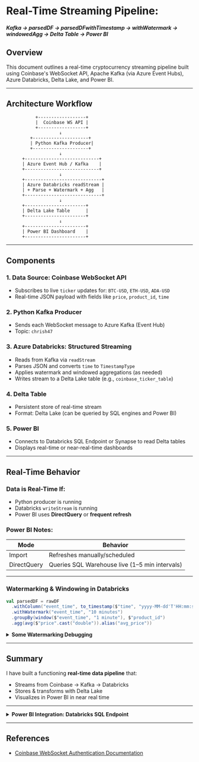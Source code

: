 # Real-Time Streaming Pipeline:  
##### Kafka → parsedDF → parsedDFwithTimestamp → withWatermark → windowedAgg → Delta Table → Power BI

## Overview
This document outlines a real-time cryptocurrency streaming pipeline built using Coinbase's WebSocket API, Apache Kafka (via Azure Event Hubs), Azure Databricks, Delta Lake, and Power BI.

---

## Architecture Workflow

```
           +------------------+
           |  Coinbase WS API |
           +------------------+
                    ↓
         +---------------------+
         | Python Kafka Producer|
         +---------------------+
                    ↓
      +----------------------------+
      | Azure Event Hub / Kafka    |
      +----------------------------+
                    ↓
      +-----------------------------+
      | Azure Databricks readStream |
      | + Parse + Watermark + Agg   |
      +-----------------------------+
                    ↓
      +-----------------------+
      | Delta Lake Table      |
      +-----------------------+
                    ↓
      +-----------------------+
      | Power BI Dashboard    |
      +-----------------------+
```

---

## Components

### 1. **Data Source: Coinbase WebSocket API**
- Subscribes to live `ticker` updates for: `BTC-USD`, `ETH-USD`, `ADA-USD`
- Real-time JSON payload with fields like `price`, `product_id`, `time`

### 2. **Python Kafka Producer**
- Sends each WebSocket message to Azure Kafka (Event Hub)
- Topic: `chrish47`

### 3. **Azure Databricks: Structured Streaming**
- Reads from Kafka via `readStream`
- Parses JSON and converts `time` to `TimestampType`
- Applies watermark and windowed aggregations (as needed)
- Writes stream to a Delta Lake table (e.g., `coinbase_ticker_table`)

### 4. **Delta Table**
- Persistent store of real-time stream
- Format: Delta Lake (can be queried by SQL engines and Power BI)

### 5. **Power BI**
- Connects to Databricks SQL Endpoint or Synapse to read Delta tables
- Displays real-time or near-real-time dashboards

---

## Real-Time Behavior

### Data is Real-Time If:
- Python producer is running
- Databricks `writeStream` is running
- Power BI uses **DirectQuery** or **frequent refresh**

### Power BI Notes:
| Mode         | Behavior                                       |
|--------------|------------------------------------------------|
| Import       | Refreshes manually/scheduled                   |
| DirectQuery  | Queries SQL Warehouse live (1–5 min intervals) |

---
### Watermarking & Windowing in Databricks
```scala
val parsedDF = rawDF
  .withColumn("event_time", to_timestamp($"time", "yyyy-MM-dd'T'HH:mm:ss.SSS'Z'"))
  .withWatermark("event_time", "10 minutes")
  .groupBy(window($"event_time", "1 minute"), $"product_id")
  .agg(avg($"price".cast("double")).alias("avg_price"))
```
<details>
<summary><strong>Some Watermarking Debugging</strong></summary>

# Understanding Spark Streaming Watermarks with Coinbase Data

## Timestamp Types in Streaming

### `time` (from Coinbase)
```
2025-03-25T08:13:54.778830Z
```
- This is the **event time** — when the price update actually happened on Coinbase.

### `kafka_timestamp` (from Kafka ingestion)
```
2025-03-25T08:24:13.591Z
```
- This is the **processing time** — when the message was received by Azure Event Hub/Kafka.

- This means the event arrived ~10 minutes after its actual creation time.

---

## Debugging Watermark Issues in Spark

### Used a Debug Table to Inspect `event_time`
If `.show()` fails on a streaming DataFrame, write to a Delta table:

```scala
parsedDFwithTimestamp.writeStream
  .format("delta")
  .option("checkpointLocation", "path/to/checkpoint")
  .table("coinbase_debug_events")
```

Then query:
```sql
SELECT product_id, price, event_time, kafka_timestamp
FROM coinbase_debug_events
ORDER BY event_time DESC
```

---

## Common Pitfall: Null `event_time`

If `event_time` is null, the format is likely incorrect.

### Confirm Format for Coinbase
Given the timestamp:
```
2025-03-25T09:35:36.522473Z
```
Use:
```scala
.withColumn("event_time", to_timestamp($"time", "yyyy-MM-dd'T'HH:mm:ss.SSSSSSX"))
```
- `SSSSSS` handles microseconds
- `X` handles the `Z` (UTC)

Once fixed, `event_time` will parse correctly → watermark logic will work → Spark will emit results.

---

## Summary

- `event_time` must be parsed correctly (microsecond + timezone aware)
- Kafka ingestion time is not used for watermarking
- If events arrive > watermark duration late, Spark silently drops them
- Use `.writeStream` to Delta tables to debug streaming pipelines

</details>

---

## Summary
I have built a functioning **real-time data pipeline** that:
- Streams from Coinbase → Kafka → Databricks
- Stores & transforms with Delta Lake
- Visualizes in Power BI in near real time

---
<details>
<summary><strong>Power BI Integration: Databricks SQL Endpoint</strong></summary>

# Step-by-Step: Databricks SQL Endpoint + Power BI

## Step 1: Start or Create a SQL Warehouse in Databricks
1. Go to your Databricks Workspace
2. In the left menu, click **SQL**
3. Click on **SQL Warehouses**
4. Either:
   - Start an existing warehouse, **OR**
   - Click **Create SQL Warehouse**:
     - Give it a name (e.g., `PowerBI Warehouse`)
     - Choose the smallest size to start
     - Set auto-stop to ~10–30 min (to avoid charges)
     - Click **Create**
5. Once it starts, **copy the JDBC/ODBC connection details** (you’ll need this for Power BI)

## Step 2: Create a Personal Access Token (if you don’t have one)
1. Click your profile icon (top right) → **User Settings**
2. Go to **Access Tokens**
3. Click **Generate New Token**
4. Name it `powerbi-access` (or whatever), click **Generate**
5. **Copy and save it** — you won’t see it again

## Step 3: Open Power BI → Get Data → Azure Databricks
1. Open **Power BI Desktop**
2. Click **Home → Get Data**
3. Search for and choose **Azure Databricks**
4. Click **Connect**
5. Paste your workspace URL:  
   Example: `https://<your-instance>.databricks.azure.com`
6. When prompted for authentication:
   - Choose **Personal Access Token**
   - Paste the token you copied earlier

## Step 4: Choose Catalog, Schema, and Table
1. After connecting, you’ll see a navigator window:
   - Choose the **Catalog** (e.g., `hive_metastore` or `your-org-catalog`)
   - Then the **Schema** (e.g., `default`)
   - Find and check the box for your Delta table: `coinbase_ticker_table`
2. Click **Load** (or **Transform Data** if you want to model it first)

</details>


---

## References
- [Coinbase WebSocket Authentication Documentation](https://docs.cdp.coinbase.com/exchange/docs/websocket-auth)
